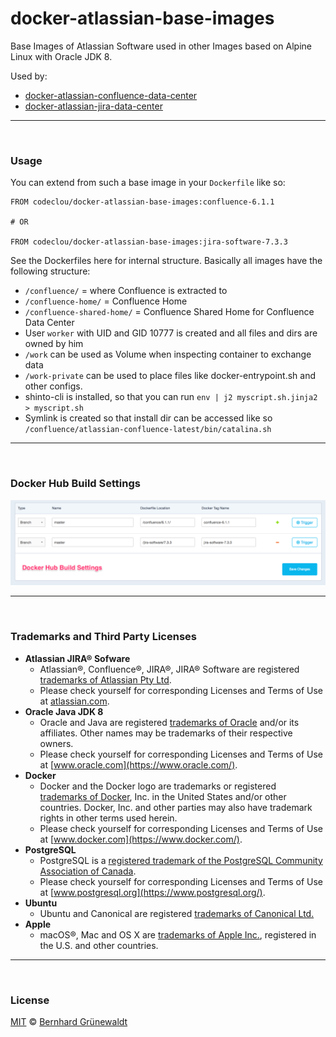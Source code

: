 # docker-atlassian-base-images

Base Images of Atlassian Software used in other Images based on Alpine Linux with Oracle JDK 8.

Used by:

 * [docker-atlassian-confluence-data-center](https://github.com/codeclou/docker-atlassian-confluence-data-center)
 * [docker-atlassian-jira-data-center](https://github.com/codeclou/docker-atlassian-jira-data-center)

-----

&nbsp;

### Usage

You can extend from such a base image in your `Dockerfile` like so:

```
FROM codeclou/docker-atlassian-base-images:confluence-6.1.1

# OR

FROM codeclou/docker-atlassian-base-images:jira-software-7.3.3
```

See the Dockerfiles here for internal structure. Basically all images have the following structure:

 * `/confluence/` = where Confluence is extracted to
 * `/confluence-home/` = Confluence Home
 * `/confluence-shared-home/` = Confluence Shared Home for Confluence Data Center
 * User `worker` with UID and GID 10777 is created and all files and dirs are owned by him
 * `/work` can be used as Volume when inspecting container to exchange data
 * `/work-private` can be used to place files like docker-entrypoint.sh and other configs.
 * shinto-cli is installed, so that you can run `env | j2 myscript.sh.jinja2 > myscript.sh`
 * Symlink is created so that install dir can be accessed like so `/confluence/atlassian-confluence-latest/bin/catalina.sh`

-----

&nbsp;

### Docker Hub Build Settings

![](./doc/dockerhub-build-settings.png)


-----

&nbsp;

### Trademarks and Third Party Licenses

 * **Atlassian JIRA® Sofware**
   * Atlassian®, Confluence®, JIRA®, JIRA® Software are registered [trademarks of Atlassian Pty Ltd](https://de.atlassian.com/legal/trademark).
   * Please check yourself for corresponding Licenses and Terms of Use at [atlassian.com](https://atlassian.com).
 * **Oracle Java JDK 8**
   * Oracle and Java are registered [trademarks of Oracle](https://www.oracle.com/legal/trademarks.html) and/or its affiliates. Other names may be trademarks of their respective owners.
   * Please check yourself for corresponding Licenses and Terms of Use at [www.oracle.com](https://www.oracle.com/).
 * **Docker**
   * Docker and the Docker logo are trademarks or registered [trademarks of Docker](https://www.docker.com/trademark-guidelines), Inc. in the United States and/or other countries. Docker, Inc. and other parties may also have trademark rights in other terms used herein.
   * Please check yourself for corresponding Licenses and Terms of Use at [www.docker.com](https://www.docker.com/).
 * **PostgreSQL**
   * PostgreSQL is a [registered trademark of the PostgreSQL Community Association of Canada](https://wiki.postgresql.org/wiki/Trademark_Policy).
   * Please check yourself for corresponding Licenses and Terms of Use at [www.postgresql.org](https://www.postgresql.org/).
 * **Ubuntu**
   * Ubuntu and Canonical are registered [trademarks of Canonical Ltd.](https://www.ubuntu.com/legal/short-terms)
 * **Apple**
   * macOS®, Mac and OS X are [trademarks of Apple Inc.](http://www.apple.com/legal/intellectual-property/trademark/appletmlist.html), registered in the U.S. and other countries.

-----

&nbsp;

### License

[MIT](./LICENSE) © [Bernhard Grünewaldt](https://github.com/clouless)
